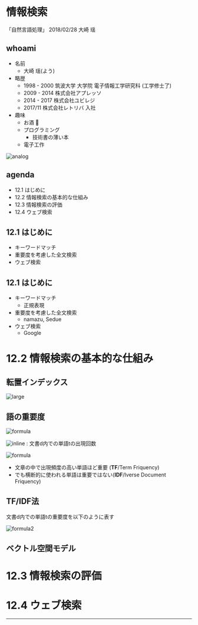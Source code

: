 # 情報検索

「自然言語処理」 2018/02/28 大崎 瑶

## whoami

* 名前
  - 大崎 瑶(よう)
* 略歴
  - 1998 - 2000 筑波大学 大学院 電子情報工学研究科 (工学修士了)
  - 2009 - 2014 株式会社アプレッソ
  - 2014 - 2017 株式会社ユビレジ
  - 2017/11 株式会社レトリバ 入社
* 趣味
  - お酒 🍶
  - プログラミング
    - 技術書の薄い本
  - 電子工作

![analog](analog.jpg)

## agenda

* 12.1 はじめに
* 12.2 情報検索の基本的な仕組み
* 12.3 情報検索の評価
* 12.4 ウェブ検索

## 12.1 はじめに

* キーワードマッチ
* 重要度を考慮した全文検索
* ウェブ検索

## 12.1 はじめに

* キーワードマッチ
  - 正規表現
* 重要度を考慮した全文検索
  - namazu, Sedue
* ウェブ検索
  - Google

# 12.2 情報検索の基本的な仕組み

## 転置インデックス

![large](tenchi_index.png)

## 語の重要度

![formula](tf.png)

![inline](n.png) : 文書d内での単語tの出現回数

![formula](idf.png)

* 文章の中で出現頻度の高い単語ほど重要 (**TF**/Term Friquency)
* でも横断的に使われる単語は重要ではない(**IDF**/Iverse Document Friquency)

## TF/IDF法

文書d内での単語tの重要度を以下のように表す

![formula2](tf-idf.png)

## ベクトル空間モデル

# 12.3 情報検索の評価

# 12.4 ウェブ検索

---
